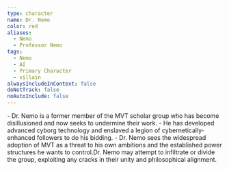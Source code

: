 ```yaml
---
type: character
name: Dr. Nemo
color: red
aliases:
  - Nemo
  - Professor Nemo
tags:
  - Nemo
  - AI
  - Primary Character
  - villain
alwaysIncludeInContext: false
doNotTrack: false
noAutoInclude: false
---
```

\- Dr. Nemo is a former member of the MVT scholar group who has become disillusioned and now seeks to undermine their work. - He has developed advanced cyborg technology and enslaved a legion of cybernetically-enhanced followers to do his bidding. - Dr. Nemo sees the widespread adoption of MVT as a threat to his own ambitions and the established power structures he wants to control.Dr. Nemo may attempt to infiltrate or divide the group, exploiting any cracks in their unity and philosophical alignment.